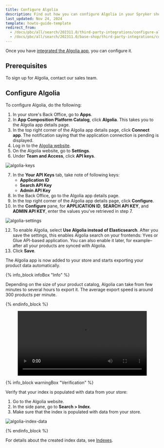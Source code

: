 ```yaml
---
title: Configure Algolia
description: Find out how you can configure Algolia in your Spryker shop
last_updated: Nov 24, 2024
template: howto-guide-template
redirect_from:
  - /docs/pbc/all/search/202311.0/third-party-integrations/configure-algolia.html
  - /docs/pbc/all/search/202311.0/base-shop/third-party-integrations/configure-algolia.html
---
```

Once you have [integrated the Algolia app](/docs/pbc/all/search/{{page.version}}/base-shop/third-party-integrations/algolia/integrate-algolia.html), you can configure it.

## Prerequisites

To sign up for Algolia, contact our sales team.

## Configure Algolia

To configure Algolia, do the following:

1. In your store's Back Office, go to **Apps**.
2. In **App Composition Platform Catalog**, click **Algolia**. This takes you to the Algolia app details page.
3. In the top right corner of the Algolia app details page, click **Connect app**. The notification saying that the application connection is pending is displayed.
4. Log in to the [Algolia website](https://www.algolia.com).
5. On the Algolia website, go to **Settings**.
6. Under **Team and Access**, click **API keys**.

![algolia-keys](https://spryker.s3.eu-central-1.amazonaws.com/docs/pbc/all/search/algolia/integrate-algolia/algolia-keys.png)

7. In the **Your API Keys** tab, take note of following keys:
    - **Application ID**
    - **Search API Key**
    - **Admin API Key**
8. In the Back Office, go to the Algolia app details page.
9. In the top right corner of the Algolia app details page, click **Configure**.
10. In the **Configure** pane, for **APPLICATION ID**, **SEARCH API KEY**, and **ADMIN API KEY**, enter the values you've retrieved in step 7.

![algolia-settings](https://spryker.s3.eu-central-1.amazonaws.com/docs/pbc/all/search/algolia/integrate-algolia/algolia-settings.png)

12. To enable Algolia, select **Use Algolia instead of Elasticsearch**.
  After you save the settings, this enables Algolia search on your frontends: Yves or Glue API-based application. You can also enable it later, for example–after all your products are synced with Algolia.
13. Click **Save**.

The Algolia app is now added to your store and starts exporting your product data automatically.

{% info_block infoBox "Info" %}

Depending on the size of your product catalog, Algolia can take from few minutes to several hours to export it. The average export speed is around 300 products per minute.

{% endinfo_block %}

<figure class="video_container">
    <video width="100%" height="auto" controls>
    <source src="https://spryker.s3.eu-central-1.amazonaws.com/docs/pbc/all/search/algolia/integrate-algolia/algolia-integration.mp4" type="video/mp4">
  </video>
</figure>


{% info_block warningBox "Verification" %}

Verify that your index is populated with data from your store:
1. Go to the Algolia website.
2. In the side pane, go to **Search&nbsp;<span aria-label="and then">></span> Index**.
3. Make sure that the index is populated with data from your store.

![algolia-index-data](https://spryker.s3.eu-central-1.amazonaws.com/docs/pbc/all/search/algolia/integrate-algolia/algolia-index-data.png)

{% endinfo_block %}

For details about the created index data, see [Indexes](/docs/pbc/all/search/{{page.version}}/base-shop/third-party-integrations/algolia/algolia.html#indexes).
